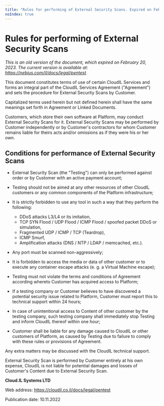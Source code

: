```yaml
---
title: "Rules for performing of External Security Scans. Expired on February 20, 2023"
noIndex: true
---
```


# Rules for performing of External Security Scans

*This is an old version of the document, which expired on February 20, 2023. The current version is available at: <https://nebius.com/il/docs/legal/pentest>.*

This document constitutes terms of use of certain CloudIL Services and forms an integral part of the CloudIL Services Agreement ("Agreement") and sets the procedure for External Security Scans by Customer.

Capitalized terms used herein but not defined herein shall have the same meanings set forth in Agreement or Linked Documents.

Customers, which store their own software at Platform, may conduct External Security Scans for it. External Security Scans may be performed by Customer independently or by Customer's contractors for whom Customer remains liable for theirs acts and/or omissions as if they were his or her own.


## Conditions for performance of External Security Scans

* External Security Scan (the "Testing") can only be performed against order or by Customer with an active payment account;
* Testing should not be aimed at any other resources of other CloudIL customers or any common components of the Platform infrastructure;
* It is strictly forbidden to use any tool in such a way that they perform the following:

  * DDoS attacks L3/L4 or its imitation,
  * TCP SYN Flood / UDP Flood / ICMP Flood / spoofed packet DDoS or simulation,
  * Fragmented UDP / ICMP / TCP (Teardrop),
  * ICMP Smurf,
  * Amplification attacks (DNS / NTP / LDAP / memcached, etc.).

* Any port must be scanned non-aggressively;
* It is forbidden to access the media or data of other customer or to execute any container escape attacks (e. g. a Virtual Machine escape);
* Testing must not violate the terms and conditions of Agreement according whereto Customer has acquired access to Platform;
* If a testing company or Customer believes to have discovered a potential security issue related to Platform, Customer must report this to technical support within 24 hours;
* In case of unintentional access to Content of other customer by the testing company, such testing company shall immediately stop Testing and inform CloudIL thereof within one hour;
* Customer shall be liable for any damage caused to CloudIL or other customers of Platform, as caused by Testing due to failure to comply with these rules or provisions of Agreement.

Any extra matters may be discussed with the CloudIL technical support.

External Security Scan is performed by Customer entirely at his own expense, CloudIL is not liable for potential damages and losses of Customer's Content due to External Security Scan.

**Cloud.IL Systems LTD**

Web address: <https://cloudil.co.il/docs/legal/pentest>

Publication date: 10.11.2022